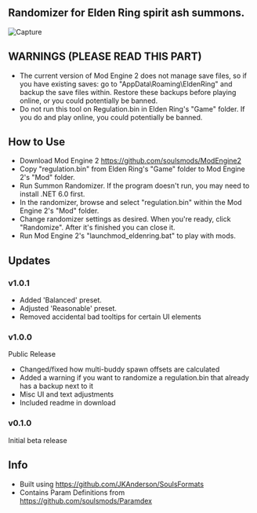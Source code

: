 ## Randomizer for Elden Ring spirit ash summons.

![Capture](https://user-images.githubusercontent.com/55667610/161849780-02396cfa-7d6b-4c7a-8d81-33a83db09905.PNG)

## WARNINGS (PLEASE READ THIS PART)
- The current version of Mod Engine 2 does not manage save files, so if you have existing saves: go to "AppData\Roaming\EldenRing" and backup the save files within. Restore these backups before playing online, or you could potentially be banned.
- Do not run this tool on Regulation.bin in Elden Ring's "Game" folder. If you do and play online, you could potentially be banned.

## How to Use
- Download Mod Engine 2 https://github.com/soulsmods/ModEngine2
- Copy "regulation.bin" from Elden Ring's "Game" folder to Mod Engine 2's "Mod" folder.
- Run Summon Randomizer. If the program doesn't run, you may need to install .NET 6.0 first.
- In the randomizer, browse and select "regulation.bin" within the Mod Engine 2's "Mod" folder.
- Change randomizer settings as desired. When you're ready, click "Randomize". After it's finished you can close it.
- Run Mod Engine 2's "launchmod_eldenring.bat" to play with mods.

## Updates
### v1.0.1
- Added 'Balanced' preset. 
- Adjusted 'Reasonable' preset.
- Removed accidental bad tooltips for certain UI elements

### v1.0.0
Public Release
- Changed/fixed how multi-buddy spawn offsets are calculated
- Added a warning if you want to randomize a regulation.bin that already has a backup next to it
- Misc UI and text adjustments
- Included readme in download

### v0.1.0
Initial beta release

## Info
- Built using https://github.com/JKAnderson/SoulsFormats
- Contains Param Definitions from https://github.com/soulsmods/Paramdex
